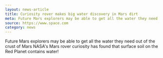 ```yaml
---
layout: news-article
title: Curiosity rover makes big water discovery in Mars dirt
meta: Future Mars explorers may be able to get all the water they need out of the Mars's crust
source: https://www.space.com
category: news
---
```

Future Mars explorers may be able to get all the water they need out of the crust of Mars
NASA's Mars rover curiosity has found that surface soil on the Red Planet contains water!